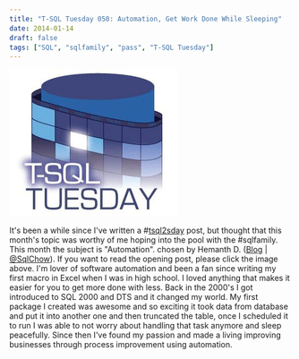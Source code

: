 ```yaml
---
title: "T-SQL Tuesday 050: Automation, Get Work Done While Sleeping"
date: 2014-01-14
draft: false
tags: ["SQL", "sqlfamily", "pass", "T-SQL Tuesday"]
---
```


![T-SQL Tusday](static/images/tsqltuesday.jpg) 

It's been a while since I've written a #[tsql2sday](https://twitter.com/search?q=tsql2sday&src=typd) post, but thought that this month's topic was worthy of me hoping into the pool with the #sqlfamily. This month the subject is "Automation". chosen by Hemanth D. ([Blog](http://sqlchow.wordpress.com/) | [@SqlChow](https://twitter.com/SqlChow)). If you want to read the opening post, please click the image above. I'm lover of software automation and been a fan since writing my first macro in Excel when I was in high school. I loved anything that makes it easier for you to get more done with less. Back in the 2000's I got introduced to SQL 2000 and DTS and it changed my world. My first package I created was awesome and so exciting it took data from database and put it into another one and then truncated the table, once I scheduled it to run I was able to not worry about handling that task anymore and sleep peacefully. Since then I've found my passion and made a living improving businesses through process improvement using automation.